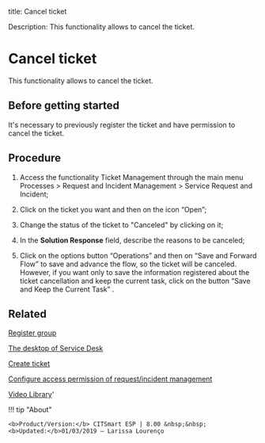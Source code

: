 title: Cancel ticket

Description: This functionality allows to cancel the ticket.

# Cancel ticket
This functionality allows to cancel the ticket.  

Before getting started
--------------------------

It's necessary to previously register the ticket and have permission to cancel
the ticket.

Procedure
-------------

1.  Access the functionality Ticket Management through the main menu Processes
    \> Request and Incident Management \> Service Request and Incident;

2.  Click on the ticket you want and then on the icon “Open”;

3.  Change the status of the ticket to "Canceled" by clicking on it;

4.  In the **Solution Response** field, describe the reasons to be canceled;

5.  Click on the options button “Operations” and then on “Save and Forward
    Flow” to save and advance the flow, so the ticket will be canceled. However,
    if you want only to save the information registered about the ticket
    cancellation and keep the current task, click on the button “Save and Keep
    the Current Task” .

Related
-----------

[Register group](/en-us/citsmart-esp-8/initial-settings/access-settings/user/register-groups.html)

[The desktop of Service Desk](/en-us/citsmart-esp-8/processes/tickets/use/desktop-of-service-desk.html)

[Create ticket](/en-us/citsmart-esp-8/processes/tickets/use/create-ticket.html)

[Configure access permission of request/incident management](/en-us/citsmart-esp-8/processes/tickets/configuration/configure-access-permission-ticket.html)

<i class='fa fa-youtube-play  fa-2x' style='color:#97ce17;vertical-align: middle;'> </i> [Video Library](https://www.youtube.com/playlist?list=PLB5qK2uzf2RNrJnhiXj3dbmgsm9-quhfz)'

!!! tip "About"

    <b>Product/Version:</b> CITSmart ESP | 8.00 &nbsp;&nbsp;
    <b>Updated:</b>01/03/2019 – Larissa Lourenço


